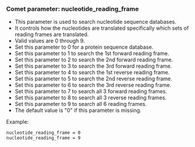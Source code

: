 ### Comet parameter: nucleotide_reading_frame

- This parameter is used to search nucleotide sequence databases.
- It controls how the nucleotides are translated specifically
which sets of reading frames are translated.
- Valid values are 0 through 9.
- Set this parameter to 0 for a protein sequence database.
- Set this parameter to 1 to search the 1st forward reading frame.
- Set this parameter to 2 to search the 2nd forward reading frame.
- Set this parameter to 3 to search the 3rd forward reading frame.
- Set this parameter to 4 to search the 1st reverse reading frame.
- Set this parameter to 5 to search the 2nd reverse reading frame.
- Set this parameter to 6 to search the 3rd reverse reading frame.
- Set this parameter to 7 to search all 3 forward reading frames.
- Set this parameter to 8 to search all 3 reverse reading frames.
- Set this parameter to 9 to search all 6 reading frames.
- The default value is "0" if this parameter is missing.

Example:
```
nucleotide_reading_frame = 0
nucleotide_reading_frame = 9
```
